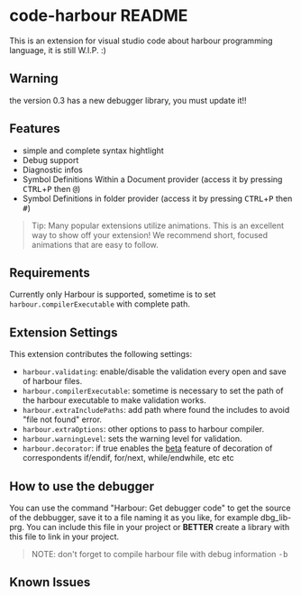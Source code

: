 # code-harbour README

This is an extension for visual studio code about harbour programming language, it is still W.I.P. :)

## Warning
the version 0.3 has a new debugger library, you must update it!!

## Features

- simple and complete syntax hightlight
- Debug support
- Diagnostic infos
- Symbol Definitions Within a Document provider (access it by pressing <kbd>CTRL</kbd>+<kbd>P</kbd> then <kbd>@</kbd>)
- Symbol Definitions in folder provider (access it by pressing <kbd>CTRL</kbd>+<kbd>P</kbd> then <kbd>#</kbd>)

> Tip: Many popular extensions utilize animations. This is an excellent way to show off your extension! We recommend short, focused animations that are easy to follow.

## Requirements

Currently only Harbour is supported, sometime is to set `harbour.compilerExecutable` with complete path.

## Extension Settings
This extension contributes the following settings:

* `harbour.validating`: enable/disable the validation every open and save of harbour files.
* `harbour.compilerExecutable`: sometime is necessary to set the path of the harbour executable to make validation works.
* `harbour.extraIncludePaths`: add path where found the includes to avoid "file not found" error.
* `harbour.extraOptions`: other options to pass to harbour compiler.
* `harbour.warningLevel`: sets the warning level for validation.
* `harbour.decorator`: if true enables the <u>beta</u> feature of decoration of correspondents if/endif, for/next, while/endwhile, etc etc

## How to use the debugger<a name="DEBUG"></a>
You can use the command "Harbour: Get debugger code" to get the source of the debbugger, save it to a file naming it as you like, for example dbg_lib-prg. You can include this file in your project or **BETTER** create a library with this file to link in your project.

> NOTE: don't forget to compile harbour file with debug information <kbd>-b</kbd>

## Known Issues

